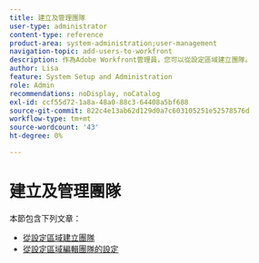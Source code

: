 ```yaml
---
title: 建立及管理團隊
user-type: administrator
content-type: reference
product-area: system-administration;user-management
navigation-topic: add-users-to-workfront
description: 作為Adobe Workfront管理員，您可以從設定區域建立團隊。
author: Lisa
feature: System Setup and Administration
role: Admin
recommendations: noDisplay, noCatalog
exl-id: ccf55d72-1a8a-48a0-88c3-64408a5bf688
source-git-commit: 822c4e13ab62d129d0a7c603105251e52578576d
workflow-type: tm+mt
source-wordcount: '43'
ht-degree: 0%

---
```


# 建立及管理團隊

本節包含下列文章：

* [從設定區域建立團隊](../../../administration-and-setup/add-users/create-and-manage-teams/create-a-team-from-setup.md)
* [從設定區域編輯團隊的設定](../../../administration-and-setup/add-users/create-and-manage-teams/edit-team-settings-from-setup.md)
